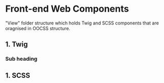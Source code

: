 # __Front-end Web Components__

"View" folder structure which holds Twig and SCSS components that are oragnised in OOCSS structure.

##  __1. Twig__

### Sub heading

##  __1. SCSS__
